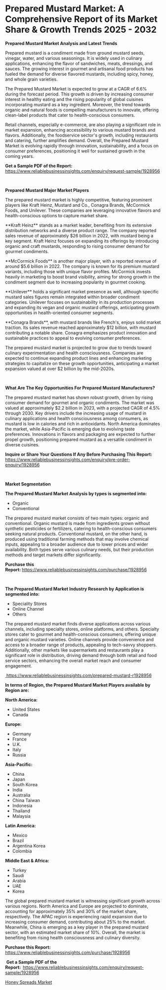 <p><h1>Prepared Mustard Market: A Comprehensive Report of its Market Share & Growth Trends 2025 - 2032</h1></p><p><strong>Prepared Mustard Market Analysis and Latest Trends</strong></p>
<p><p>Prepared mustard is a condiment made from ground mustard seeds, vinegar, water, and various seasonings. It is widely used in culinary applications, enhancing the flavor of sandwiches, meats, dressings, and sauces. The growing interest in gourmet and artisanal food products has fueled the demand for diverse flavored mustards, including spicy, honey, and whole grain varieties. </p><p>The Prepared Mustard Market is expected to grow at a CAGR of 6.6% during the forecast period. This growth is driven by increasing consumer interest in healthy eating and the rising popularity of global cuisines incorporating mustard as a key ingredient. Moreover, the trend towards organic and natural foods is compelling manufacturers to innovate, offering clean-label products that cater to health-conscious consumers.</p><p>Retail channels, especially e-commerce, are also playing a significant role in market expansion, enhancing accessibility to various mustard brands and flavors. Additionally, the foodservice sector's growth, including restaurants and catering, further amplifies demand. Overall, the Prepared Mustard Market is evolving rapidly through innovation, sustainability, and a focus on consumer preferences, positioning it well for sustained growth in the coming years.</p></p>
<p><strong>Get a Sample PDF of the Report:&nbsp;</strong> <a href="https://www.reliablebusinessinsights.com/enquiry/request-sample/1928956?utm_campaign=2276&utm_medium=2&utm_source=Github&utm_content=ia&utm_term=29032025&utm_id=prepared-mustard">https://www.reliablebusinessinsights.com/enquiry/request-sample/1928956</a></p>
<p>&nbsp;</p>
<p><strong>Prepared Mustard Major Market Players</strong></p>
<p><p>The prepared mustard market is highly competitive, featuring prominent players like Kraft Heinz, Mustard and Co., Conagra Brands, McCormick Foods, and Unilever. These companies are leveraging innovative flavors and health-conscious options to capture market share.</p><p>**Kraft Heinz** stands as a market leader, benefiting from its extensive distribution networks and a diverse product range. The company reported sales revenue of approximately $26 billion in 2022, with mustard being a key segment. Kraft Heinz focuses on expanding its offerings by introducing organic and craft mustards, responding to rising consumer demand for gourmet condiments.</p><p>**McCormick Foods** is another major player, with a reported revenue of around $5.6 billion in 2022. The company is known for its premium mustard variants, including those with unique flavor profiles. McCormick invests heavily in marketing to boost brand visibility, aiming for strong growth in the condiment segment due to increasing popularity in gourmet cooking.</p><p>**Unilever** holds a significant market presence as well, although specific mustard sales figures remain integrated within broader condiment categories. Unilever focuses on sustainability in its production processes and expanding its vegan and organic mustard offerings, anticipating growth opportunities in health-oriented consumer segments.</p><p>**Conagra Brands**, with mustard brands like French's, enjoys solid market traction. Its sales revenue reached approximately $12 billion, with mustard contributing a notable share. Conagra emphasizes product innovation and sustainable practices to appeal to evolving consumer preferences.</p><p>The prepared mustard market is projected to grow due to trends toward culinary experimentation and health consciousness. Companies are expected to continue expanding product lines and enhancing marketing strategies to capitalize on these growth opportunities, anticipating a market expansion valued at over $2 billion by the mid-2020s.</p></p>
<p>&nbsp;</p>
<p><strong>What Are The Key Opportunities For Prepared Mustard Manufacturers?</strong></p>
<p><p>The prepared mustard market has shown robust growth, driven by rising consumer demand for gourmet and organic condiments. The market was valued at approximately $2.2 billion in 2023, with a projected CAGR of 4.5% through 2030. Key drivers include the increasing usage of mustard in culinary applications and health consciousness among consumers, as mustard is low in calories and rich in antioxidants. North America dominates the market, while Asia-Pacific is emerging due to evolving taste preferences. Innovations in flavors and packaging are expected to further propel growth, positioning prepared mustard as a versatile condiment in diverse cuisines.</p></p>
<p><strong>Inquire or Share Your Questions If Any Before Purchasing This Report:</strong> <a href="https://www.reliablebusinessinsights.com/enquiry/pre-order-enquiry/1928956?utm_campaign=2276&utm_medium=2&utm_source=Github&utm_content=ia&utm_term=29032025&utm_id=prepared-mustard">https://www.reliablebusinessinsights.com/enquiry/pre-order-enquiry/1928956</a></p>
<p>&nbsp;</p>
<p><strong>Market Segmentation</strong></p>
<p><strong>The Prepared Mustard Market Analysis by types is segmented into:</strong></p>
<p><ul><li>Organic</li><li>Conventional</li></ul></p>
<p><p>The prepared mustard market consists of two main types: organic and conventional. Organic mustard is made from ingredients grown without synthetic pesticides or fertilizers, catering to health-conscious consumers seeking natural products. Conventional mustard, on the other hand, is produced using traditional farming methods that may involve chemical inputs, appealing to a broader audience due to lower prices and wider availability. Both types serve various culinary needs, but their production methods and target markets differ significantly.</p></p>
<p><strong>Purchase this Report:&nbsp;</strong><a href="https://www.reliablebusinessinsights.com/purchase/1928956?utm_campaign=2276&utm_medium=2&utm_source=Github&utm_content=ia&utm_term=29032025&utm_id=prepared-mustard">https://www.reliablebusinessinsights.com/purchase/1928956</a></p>
<p>&nbsp;</p>
<p><strong>The Prepared Mustard Market Industry Research by Application is segmented into:</strong></p>
<p><ul><li>Speciality Stores</li><li>Online Channel</li><li>Others</li></ul></p>
<p><p>The prepared mustard market finds diverse applications across various channels, including specialty stores, online platforms, and others. Specialty stores cater to gourmet and health-conscious consumers, offering unique and organic mustard varieties. Online channels provide convenience and access to a broader range of products, appealing to tech-savvy shoppers. Additionally, other markets like supermarkets and restaurants play a significant role in distribution, driving demand through both retail and food service sectors, enhancing the overall market reach and consumer engagement.</p></p>
<p><a href="https://www.reliablebusinessinsights.com/prepared-mustard-r1928956?utm_campaign=2276&utm_medium=2&utm_source=Github&utm_content=ia&utm_term=29032025&utm_id=prepared-mustard">&nbsp;https://www.reliablebusinessinsights.com/prepared-mustard-r1928956</a></p>
<p><strong>In terms of Region, the Prepared Mustard Market Players available by Region are:</strong></p>
<p>
    <p> <strong> North America: </strong>
        <ul>
            <li>United States</li>
            <li>Canada</li>
        </ul>
        </p> 
    <p> <strong> Europe: </strong>
        <ul>
            <li>Germany</li>
            <li>France</li>
            <li>U.K.</li>
            <li>Italy</li>
            <li>Russia</li>
        </ul>
        </p> 
    <p> <strong> Asia-Pacific: </strong>
        <ul>
            <li>China</li>
            <li>Japan</li>
            <li>South Korea</li>
            <li>India</li>
            <li>Australia</li>
            <li>China Taiwan</li>
            <li>Indonesia</li>
            <li>Thailand</li>
            <li>Malaysia</li>
        </ul>
        </p> 
    <p> <strong> Latin America: </strong>
        <ul>
            <li>Mexico</li>
            <li>Brazil</li>
            <li>Argentina Korea</li>
            <li>Colombia</li>
        </ul>
        </p> 
    <p> <strong> Middle East & Africa: </strong>
        <ul>
            <li>Turkey</li>
            <li>Saudi</li>
            <li>Arabia</li>
            <li>UAE</li>
            <li>Korea</li>
        </ul>
    </p>
    </p>
<p><p>The global prepared mustard market is witnessing significant growth across various regions. North America and Europe are projected to dominate, accounting for approximately 35% and 30% of the market share, respectively. The APAC region is experiencing rapid expansion due to increasing consumer demand, contributing about 25% to the market. Meanwhile, China is emerging as a key player in the prepared mustard sector, with an estimated market share of 10%. Overall, the market is benefiting from rising health consciousness and culinary diversity.</p></p>
<p><strong>Purchase this Report: </strong><a href="https://www.reliablebusinessinsights.com/purchase/1928956?utm_campaign=2276&utm_medium=2&utm_source=Github&utm_content=ia&utm_term=29032025&utm_id=prepared-mustard">https://www.reliablebusinessinsights.com/purchase/1928956</a></p>
<p>&nbsp;<strong>Get a Sample PDF of the Report:&nbsp;&nbsp;</strong><a href="https://www.reliablebusinessinsights.com/enquiry/request-sample/1928956?utm_campaign=2276&utm_medium=2&utm_source=Github&utm_content=ia&utm_term=29032025&utm_id=prepared-mustard">https://www.reliablebusinessinsights.com/enquiry/request-sample/1928956</a></p>
<p><strong></strong></p>
<p><p><a href="https://github.com/dmitriyvo6rog/Market-Research-Report-List-1/blob/main/honey-spreads-market.md?utm_campaign=2276&utm_medium=2&utm_source=Github&utm_content=ia&utm_term=29032025&utm_id=prepared-mustard">Honey Spreads Market</a></p></p>